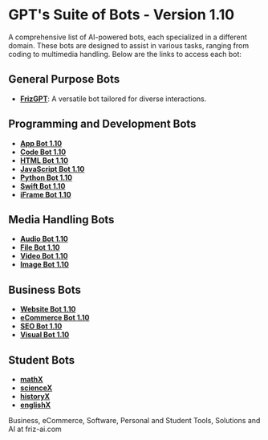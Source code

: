 # GPT's Suite of Bots - Version 1.10

A comprehensive list of AI-powered bots, each specialized in a different domain. These bots are designed to assist in various tasks, ranging from coding to multimedia handling. Below are the links to access each bot:

## General Purpose Bots
- **[FrizGPT](https://chat.openai.com/g/g-uR3SXTMg5-frizgpt)**: A versatile bot tailored for diverse interactions.

## Programming and Development Bots
- **[App Bot 1.10](https://chat.openai.com/g/g-1rXzQ8VPR-app-bot-1-10)**
- **[Code Bot 1.10](https://chat.openai.com/g/g-KcceBEg1a-audio-bot-1-10)**
- **[HTML Bot 1.10](https://chat.openai.com/g/g-P0U132xdJ-html-bot-1-10)**
- **[JavaScript Bot 1.10](https://chat.openai.com/g/g-38aOr4N7B-javascript-bot-1-10)**
- **[Python Bot 1.10](https://chat.openai.com/g/g-38aOr4N7B-javascript-bot-1-10)** 
- **[Swift Bot 1.10](https://chat.openai.com/g/g-8Wk0lfhWN-swift-bot-1-10)**
- **[iFrame Bot 1.10](https://chat.openai.com/g/g-aVV7IulxV-iframe-bot-1-10)**

## Media Handling Bots
- **[Audio Bot 1.10](https://chat.openai.com/g/g-KcceBEg1a-audio-bot-1-10)**
- **[File Bot 1.10](https://chat.openai.com/g/g-CLaI7BZ3K-file-bot-1-10)**
- **[Video Bot 1.10](https://chat.openai.com/g/g-2XrHyBZl9-video-bot-1-10)**
- **[Image Bot 1.10](https://chat.openai.com/g/g-wm23CWhvT-image-bot-1-10)**

## Business Bots
- **[Website Bot 1.10](https://chat.openai.com/g/g-nDGxsUnk6-website-bot-1-10)**
- **[eCommerce Bot 1.10](https://chat.openai.com/g/g-QssOI3UrQ-ecommerce-bot-1-10)**
- **[SEO Bot 1.10](https://chat.openai.com/g/g-QT0NhHyar-seo-bot-1-10)**
- **[Visual Bot 1.10](https://chat.openai.com/g/g-kIpEPPbVH-visual-bot-1-10)**

## Student Bots
- **[mathX](https://chat.openai.com/g/g-pboBtUZp3-mathx)**
- **[scienceX](https://chat.openai.com/g/g-b23IMyWIG-sciencex)**
- **[historyX](https://chat.openai.com/g/g-CorWeq0is-historyx)**
- **[englishX](https://chat.openai.com/g/g-ShAKsPy4K-englishx)**

Business, eCommerce, Software, Personal and Student Tools, Solutions and AI at friz-ai.com
